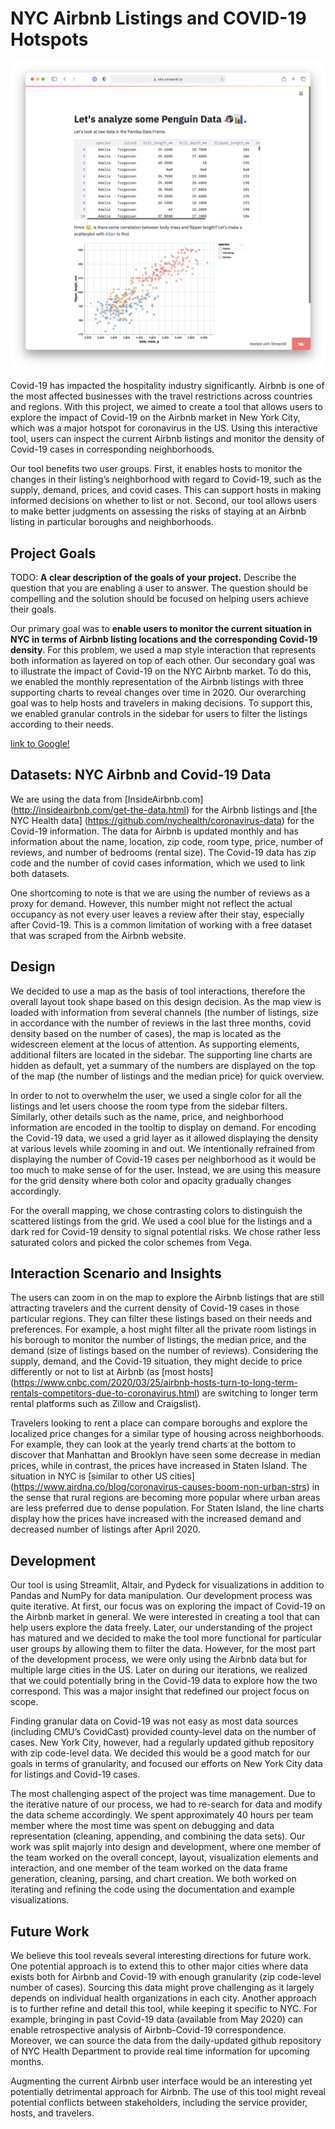 # NYC Airbnb Listings and COVID-19 Hotspots

![A screenshot of your application. Could be a GIF.](screenshot.png)

Covid-19 has impacted the hospitality industry significantly. Airbnb is one of the most affected businesses with the travel restrictions across countries and regions. With this project, we aimed to create a tool that allows users to explore the impact of Covid-19 on the Airbnb market in New York City, which was a major hotspot for coronavirus in the US. Using this interactive tool, users can inspect the current Airbnb listings and monitor the density of Covid-19 cases in corresponding neighborhoods.

Our tool benefits two user groups. First, it enables hosts to monitor the changes in their listing’s neighborhood with regard to Covid-19, such as the supply, demand, prices, and covid cases. This can support hosts in making informed decisions on whether to list or not. Second, our tool allows users to make better judgments on assessing the risks of staying at an Airbnb listing in particular boroughs and neighborhoods.

## Project Goals

TODO: **A clear description of the goals of your project.** Describe the question that you are enabling a user to answer. The question should be compelling and the solution should be focused on helping users achieve their goals.

Our primary goal was to **enable users to monitor the current situation in NYC in terms of Airbnb listing locations and the corresponding Covid-19 density**. For this problem, we used a map style interaction that represents both information as layered on top of each other. Our secondary goal was to illustrate the impact of Covid-19 on the NYC Airbnb market. To do this, we enabled the monthly representation of the Airbnb listings with three supporting charts to reveal changes over time in 2020. Our overarching goal was to help hosts and travelers in making decisions. To support this, we enabled granular controls in the sidebar for users to filter the listings according to their needs.

[link to Google!](http://google.com)

## Datasets: NYC Airbnb and Covid-19 Data

We are using the data from [InsideAirbnb.com] (http://insideairbnb.com/get-the-data.html) for the Airbnb listings and [the NYC Health data] (https://github.com/nychealth/coronavirus-data) for the Covid-19 information. The data for Airbnb is updated monthly and has information about the name, location, zip code, room type, price, number of reviews, and number of bedrooms (rental size). The Covid-19 data has zip code and the number of covid cases information, which we used to link both datasets.

One shortcoming to note is that we are using the number of reviews as a proxy for demand. However, this number might not reflect the actual occupancy as not every user leaves a review after their stay, especially after Covid-19. This is a common limitation of working with a free dataset that was scraped from the Airbnb website.

## Design

We decided to use a map as the basis of tool interactions, therefore the overall layout took shape based on this design decision. As the map view is loaded with information from several channels (the number of listings, size in accordance with the number of reviews in the last three months, covid density based on the number of cases), the map is located as the widescreen element at the locus of attention. As supporting elements, additional filters are located in the sidebar. The supporting line charts are hidden as default, yet a summary of the numbers are displayed on the top of the map (the number of listings and the median price) for quick overview.

In order to not to overwhelm the user, we used a single color for all the listings and let users choose the room type from the sidebar filters. Similarly, other details such as the name, price, and neighborhood information are encoded in the tooltip to display on demand. For encoding the Covid-19 data, we used a grid layer as it allowed displaying the density at various levels while zooming in and out. We intentionally refrained from displaying the number of Covid-19 cases per neighborhood as it would be too much to make sense of for the user. Instead, we are using this measure for the grid density where both color and opacity gradually changes accordingly.

For the overall mapping, we chose contrasting colors to distinguish the scattered listings from the grid. We used a cool blue for the listings and a dark red for Covid-19 density to signal potential risks. We chose rather less saturated colors and picked the color schemes from Vega.

## Interaction Scenario and Insights

The users can zoom in on the map to explore the Airbnb listings that are still attracting travelers and the current density of Covid-19 cases in those particular regions. They can filter these listings based on their needs and preferences. For example, a host might filter all the private room listings in his borough to monitor the number of listings, the median price, and the demand (size of listings based on the number of reviews). Considering the supply, demand, and the Covid-19 situation, they might decide to price differently or not to list at Airbnb (as [most hosts] (https://www.cnbc.com/2020/03/25/airbnb-hosts-turn-to-long-term-rentals-competitors-due-to-coronavirus.html) are switching to longer term rental platforms such as Zillow and Craigslist).

Travelers looking to rent a place can compare boroughs and explore the localized price changes for a similar type of housing across neighborhoods. For example, they can look at the yearly trend charts at the bottom to discover that Manhattan and Brooklyn have seen some decrease in median prices, while in contrast, the prices have increased in Staten Island. The situation in NYC is [similar to other US cities] (https://www.airdna.co/blog/coronavirus-causes-boom-non-urban-strs) in the sense that rural regions are becoming more popular where urban areas are less preferred due to dense population. For Staten Island, the line charts display how the prices have increased with the increased demand and decreased number of listings after April 2020.

## Development

Our tool is using Streamlit, Altair, and Pydeck for visualizations in addition to Pandas and NumPy for data manipulation. Our development process was quite iterative. At first, our focus was on exploring the impact of Covid-19 on the Airbnb market in general. We were interested in creating a tool that can help users explore the data freely. Later, our understanding of the project has matured and we decided to make the tool more functional for particular user groups by allowing them to filter the data. However, for the most part of the development process, we were only using the Airbnb data but for multiple large cities in the US. Later on during our iterations, we realized that we could potentially bring in the Covid-19 data to explore how the two correspond. This was a major insight that redefined our project focus on scope.

Finding granular data on Covid-19 was not easy as most data sources (including CMU’s CovidCast) provided county-level data on the number of cases. New York City, however, had a regularly updated github repository with zip code-level data. We decided this would be a good match for our goals in terms of granularity, and focused our efforts on New York City data for listings and Covid-19 cases.

The most challenging aspect of the project was time management. Due to the iterative nature of our process, we had to re-search for data and modify the data scheme accordingly. We spent approximately 40 hours per team member where the most time was spent on debugging and data representation (cleaning, appending, and combining the data sets). Our work was split majorly into design and development, where one member of the team worked on the overall concept, layout, visualization elements and interaction, and one member of the team worked on the data frame generation, cleaning, parsing, and chart creation. We both worked on iterating and refining the code using the documentation and example visualizations.

## Future Work

We believe this tool reveals several interesting directions for future work. One potential approach is to extend this to other major cities where data exists both for Airbnb and Covid-19 with enough granularity (zip code-level number of cases). Sourcing this data might prove challenging as it largely depends on individual health organizations in each city. Another approach is to further refine and detail this tool, while keeping it specific to NYC. For example, bringing in past Covid-19 data (available from May 2020) can enable retrospective analysis of Airbnb-Covid-19 correspondence. Moreover, we can source the data from the daily-updated github repository of NYC Health Department to provide real time information for upcoming months.

Augmenting the current Airbnb user interface would be an interesting yet potentially detrimental approach for Airbnb. The use of this tool might reveal potential conflicts between stakeholders, including the service provider, hosts, and travelers.
